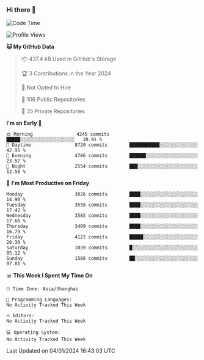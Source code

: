 ### Hi there 👋

<!--
**qbosen/qbosen** is a ✨ _special_ ✨ repository because its `README.md` (this file) appears on your GitHub profile.

Here are some ideas to get you started:

- 🔭 I’m currently working on ...
- 🌱 I’m currently learning ...
- 👯 I’m looking to collaborate on ...
- 🤔 I’m looking for help with ...
- 💬 Ask me about ...
- 📫 How to reach me: ...
- 😄 Pronouns: ...
- ⚡ Fun fact: ...
-->

<!--START_SECTION:waka-->
![Code Time](http://img.shields.io/badge/Code%20Time-2%2C111%20hrs%2036%20mins-blue)

![Profile Views](http://img.shields.io/badge/Profile%20Views-0-blue)

**🐱 My GitHub Data** 

> 📦 437.4 kB Used in GitHub's Storage 
 > 
> 🏆 3 Contributions in the Year 2024
 > 
> 🚫 Not Opted to Hire
 > 
> 📜 106 Public Repositories 
 > 
> 🔑 35 Private Repositories 
 > 
**I'm an Early 🐤** 

```text
🌞 Morning                4245 commits        █████░░░░░░░░░░░░░░░░░░░░   20.91 % 
🌆 Daytime                8720 commits        ███████████░░░░░░░░░░░░░░   42.95 % 
🌃 Evening                4786 commits        ██████░░░░░░░░░░░░░░░░░░░   23.57 % 
🌙 Night                  2554 commits        ███░░░░░░░░░░░░░░░░░░░░░░   12.58 % 
```
📅 **I'm Most Productive on Friday** 

```text
Monday                   3026 commits        ████░░░░░░░░░░░░░░░░░░░░░   14.90 % 
Tuesday                  3538 commits        ████░░░░░░░░░░░░░░░░░░░░░   17.42 % 
Wednesday                3585 commits        ████░░░░░░░░░░░░░░░░░░░░░   17.66 % 
Thursday                 3409 commits        ████░░░░░░░░░░░░░░░░░░░░░   16.79 % 
Friday                   4122 commits        █████░░░░░░░░░░░░░░░░░░░░   20.30 % 
Saturday                 1039 commits        █░░░░░░░░░░░░░░░░░░░░░░░░   05.12 % 
Sunday                   1586 commits        ██░░░░░░░░░░░░░░░░░░░░░░░   07.81 % 
```


📊 **This Week I Spent My Time On** 

```text
🕑︎ Time Zone: Asia/Shanghai

💬 Programming Languages: 
No Activity Tracked This Week

🔥 Editors: 
No Activity Tracked This Week

💻 Operating System: 
No Activity Tracked This Week
```


 Last Updated on 04/01/2024 16:43:03 UTC
<!--END_SECTION:waka-->
